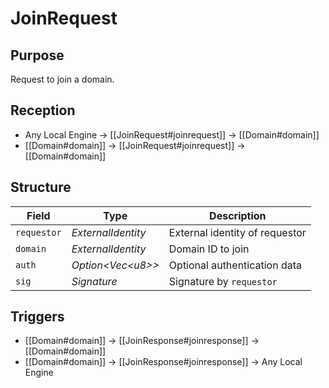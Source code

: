 # JoinRequest

## Purpose

<!-- ANCHOR: purpose -->
Request to join a domain.
<!-- ANCHOR_END: purpose -->

## Reception

<!-- ANCHOR: reception -->
- Any Local Engine $\to$ [[JoinRequest#joinrequest]] $\to$ [[Domain#domain]]
- [[Domain#domain]] $\to$ [[JoinRequest#joinrequest]] $\to$ [[Domain#domain]]
<!-- ANCHOR_END: reception -->

## Structure

| Field       | Type                  | Description                    |
|-------------|-----------------------|--------------------------------|
| `requestor` | *ExternalIdentity*    | External identity of requestor |
| `domain`    | *ExternalIdentity*    | Domain ID to join              |
| `auth`      | *Option\<Vec\<u8\>\>* | Optional authentication data   |
| `sig`       | *Signature*           | Signature by `requestor`       |

## Triggers

<!-- ANCHOR: triggers -->
- [[Domain#domain]] $\to$ [[JoinResponse#joinresponse]] $\to$ [[Domain#domain]]
- [[Domain#domain]] $\to$ [[JoinResponse#joinresponse]] $\to$ Any Local Engine
<!-- ANCHOR_END: triggers -->
